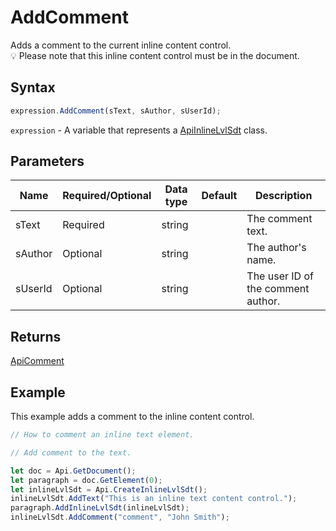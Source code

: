 # AddComment

Adds a comment to the current inline content control.\
💡 Please note that this inline content control must be in the document.

## Syntax

```javascript
expression.AddComment(sText, sAuthor, sUserId);
```

`expression` - A variable that represents a [ApiInlineLvlSdt](../ApiInlineLvlSdt.md) class.

## Parameters

| **Name** | **Required/Optional** | **Data type** | **Default** | **Description** |
| ------------- | ------------- | ------------- | ------------- | ------------- |
| sText | Required | string |  | The comment text. |
| sAuthor | Optional | string |  | The author's name. |
| sUserId | Optional | string |  | The user ID of the comment author. |

## Returns

[ApiComment](../../ApiComment/ApiComment.md)

## Example

This example adds a comment to the inline content control.

```javascript editor-docx
// How to comment an inline text element.

// Add comment to the text.

let doc = Api.GetDocument();
let paragraph = doc.GetElement(0);
let inlineLvlSdt = Api.CreateInlineLvlSdt();
inlineLvlSdt.AddText("This is an inline text content control.");
paragraph.AddInlineLvlSdt(inlineLvlSdt);
inlineLvlSdt.AddComment("comment", "John Smith");
```
